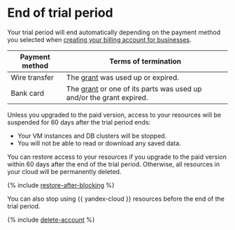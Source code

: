 # End of trial period

Your trial period will end automatically depending on the payment method you selected when [creating your billing account for businesses](../../../billing/quickstart/index.md).

| Payment method | Terms of termination |
----- | -----
| Wire transfer | The [grant](../../usage-grant.md) was used up or expired. |
| Bank card | The [grant](../../usage-grant.md) or one of its parts was used up and/or the grant expired. |

Unless you upgraded to the paid version, access to your resources will be suspended for 60 days after the trial period ends:
* Your VM instances and DB clusters will be stopped.
* You will not be able to read or download any saved data.

You can restore access to your resources if you upgrade to the paid version within 60 days after the end of the trial period. Otherwise, all resources in your cloud will be permanently deleted.

{% include [restore-after-blocking](../../../_includes/restore-after-blocking.md) %}

You can also stop using {{ yandex-cloud }} resources before the end of the trial period.

{% include [delete-account](../../../_includes/billing/billing-delete-account.md) %}